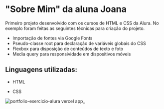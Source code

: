 # "Sobre Mim" da aluna Joana
Primeiro projeto desenvolvido com os cursos de HTML e CSS da Alura. No exemplo foram feitas as seguintes técnicas para criação do projeto.

* Importação de fontes via Google Fonts
* Pseudo-classe root para declaração de variáveis globais do CSS
* Flexbox para disposição de conteúdos de texto e foto
* Media query para responsividade em dispositivos móveis

## Linguagens utilizadas:

* HTML

* CSS


![portfolio-exercicio-alura vercel app_](https://github.com/PedroMouto/portfolio-exercicio-alura/assets/135659043/b989dfbd-d10a-4011-aa1c-26181fa4a82c)
